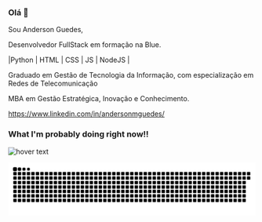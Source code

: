 ### Olá 👋

Sou Anderson Guedes,

Desenvolvedor FullStack em formação na Blue.


 |Python | HTML | CSS | JS | NodeJS |

Graduado em Gestão de Tecnologia da Informação, com especialização em Redes de Telecomunicação

MBA em Gestão Estratégica, Inovação e Conhecimento.


https://www.linkedin.com/in/andersonmguedes/


<h3>What I'm probably doing right now!!</h3>

 <img src="https://user-images.githubusercontent.com/83734443/140232408-052f868c-1017-450b-aa46-d4e11756f1a9.gif" width="200" title="hover text">

<!--
**andersonmguedes/andersonmguedes** is a ✨ _special_ ✨ repository because its `README.md` (this file) appears on your GitHub profile.

Here are some ideas to get you started:

- 🔭 I’m currently working on ...
- 🌱 I’m currently learning ...
- 👯 I’m looking to collaborate on ...
- 🤔 I’m looking for help with ...
- 💬 Ask me about ...
- 📫 How to reach me: ...
- 😄 Pronouns: ...
- ⚡ Fun fact: ...
-->

![Snake animation](https://github.com/andersonmguedes/andersonmguedes/blob/output/github-contribution-grid-snake.svg)


